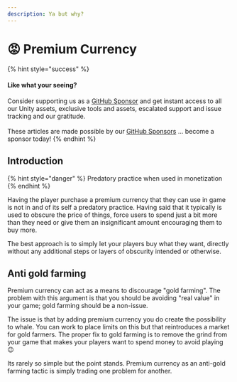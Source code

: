 ```yaml
---
description: Ya but why?
---
```


# 😡 Premium Currency

{% hint style="success" %}
#### Like what your seeing?

Consider supporting us as a [GitHub Sponsor](../../../../become-a-sponsor.md) and get instant access to all our Unity assets, exclusive tools and assets, escalated support and issue tracking and our gratitude.\
\
These articles are made possible by our [GitHub Sponsors](https://github.com/sponsors/heathen-engineering) ... become a sponsor today!
{% endhint %}

## Introduction

{% hint style="danger" %}
Predatory practice when used in monetization
{% endhint %}

Having the player purchase a premium currency that they can use in game is not in and of its self a predatory practice. Having said that it typically is used to obscure the price of things, force users to spend just a bit more than they need or give them an insignificant amount encouraging them to buy more.

The best approach is to simply let your players buy what they want, directly without any additional steps or layers of obscurity intended or otherwise.&#x20;

## Anti gold farming

Premium currency can act as a means to discourage "gold farming". The problem with this argument is that you should be avoiding "real value" in your game; gold farming should be a non-issue.&#x20;

The issue is that by adding premium currency you do create the possibility to whale. You can work to place limits on this but that reintroduces a market for gold farmers. The proper fix to gold farming is to remove the grind from your game that makes your players want to spend money to avoid playing 😉

Its rarely so simple but the point stands. Premium currency as an anti-gold farming tactic is simply trading one problem for another.
